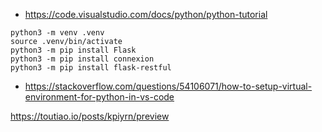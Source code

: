 - https://code.visualstudio.com/docs/python/python-tutorial

```
python3 -m venv .venv
source .venv/bin/activate
python3 -m pip install Flask
python3 -m pip install connexion
python3 -m pip install flask-restful
```

- https://stackoverflow.com/questions/54106071/how-to-setup-virtual-environment-for-python-in-vs-code

https://toutiao.io/posts/kpiyrn/preview

